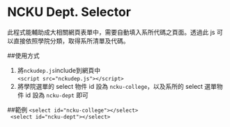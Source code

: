 # NCKU Dept. Selector
此程式能輔助成大相關網頁表單中，需要自動填入系所代碼之頁面。透過此 js 可以直接依照學院分類，取得系所清單及代碼。

##使用方式
1. 將```nckudep.js```include到網頁中<br>
```<script src="nckudep.js"></script>```<br>
2. 將學院選單的 select 物件 id 設為 ```ncku-college```，以及系所的 select 選單物件 id 設為 ```ncku-dept``` 即可<br>

##範例
```<select id="ncku-college"></select>```<br>
``` <select id="ncku-dept"></select>```
